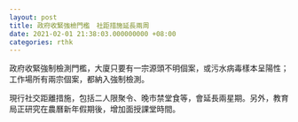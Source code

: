 ```yaml
---
layout: post
title: 政府收緊強檢門檻　社距措施延長兩周
date: 2021-02-01 21:38:03.000000000 +08:00
categories: rthk
---
```


政府收緊強制檢測門檻，大廈只要有一宗源頭不明個案，或污水病毒樣本呈陽性；工作場所有兩宗個案，都納入強制檢測。

現行社交距離措施，包括二人限聚令、晚市禁堂食等，會延長兩星期。另外，教育局正研究在農曆新年假期後，增加面授課堂時間。
